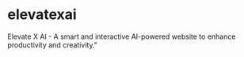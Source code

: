# elevatexai
Elevate X AI - A smart and interactive AI-powered website to enhance productivity and creativity."
